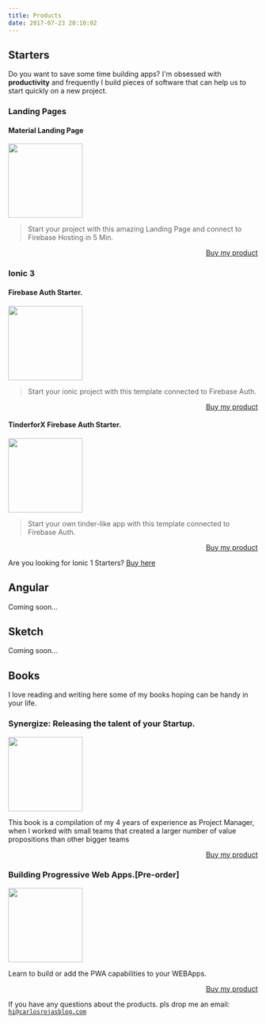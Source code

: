 ```yaml
---
title: Products
date: 2017-07-23 20:10:02
---
```

<h2>Starters</h2>
Do you want to save some time building apps? I'm obsessed with <b>productivity</b> and frequently I build pieces of software that can help us to start quickly on a new project. 

<h3>Landing Pages</h3>

<h4>Material Landing Page</h4>
<p><img src="https://firebasestorage.googleapis.com/v0/b/landing1-5fd18.appspot.com/o/minimal-mockup.gif?alt=media&token=b2a267c3-fe69-4755-afa8-48047c3a0664" class="img-thumbnail" width="150"></p>
<blockquote>Start your project with this amazing Landing Page and connect to Firebase Hosting in 5 Min.</blockquote>
<div align="right"><a class="gumroad-button" href="https://gum.co/dtoqRv" target="_blank" data-gumroad-single-product="true">Buy my product</a></div>


<h3>Ionic 3</h3>

<h4>Firebase Auth Starter.</h4>

<img src="https://firebasestorage.googleapis.com/v0/b/modular-source-808.appspot.com/o/images%2F1.png?alt=media&token=2b35bd31-a600-4e07-b6d4-ed59cde6e63e" class="img-thumbnail" width="150"/>

<blockquote>Start your ionic project with this template connected to Firebase Auth.</blockquote>

<div align="right"><a class="gumroad-button" href="https://gumroad.com/l/MhVRV" target="_blank" data-gumroad-single-product="true">Buy my product</a></div>


<h4>TinderforX Firebase Auth Starter.</h4>

<img src="https://firebasestorage.googleapis.com/v0/b/modular-source-808.appspot.com/o/images%2F2.png?alt=media&token=367a32a0-831d-4927-bc18-2e3b7070ace3" class="img-thumbnail" width="150"/>

<blockquote>Start your own tinder-like app with this template connected to Firebase Auth.</blockquote>

<div align="right"><a class="gumroad-button" href="https://gumroad.com/l/QYExO" target="_blank" data-gumroad-single-product="true">Buy my product</a></div>

Are you looking for Ionic 1 Starters? <a href="https://gum.co/Ruuf" target="_blank">Buy here</a>

## Angular

Coming soon...

## Sketch

Coming soon...

<h2>Books</h2>

I love reading and writing here some of my books hoping can be handy in your life.

<h3>Synergize: Releasing the talent of your Startup.</h3>
<img src="https://www.sinergizar.com/images/screenshot_2.jpg" class="img-thumbnail" width="150"/>

This book is a compilation of my 4 years of experience as Project Manager, when I worked with small teams that created a larger number of value propositions than other bigger teams

<div align="right"><a class="gumroad-button" href="https://gum.co/GDeFU" target="_blank" data-gumroad-single-product="true">Buy my product</a></div>

<h3>Building Progressive Web Apps.[Pre-order]</h3>
<img src="https://firebasestorage.googleapis.com/v0/b/modular-source-808.appspot.com/o/images%2FWritingClass.png?alt=media&token=a21bb99d-4b4d-4154-9ef4-71a82c21a8f2" class="img-thumbnail" width="150"/>

Learn to build or add the PWA capabilities to your WEBApps. 

<div align="right"><a class="gumroad-button" href="https://gum.co/ETzoP" target="_blank" data-gumroad-single-product="true">Buy my product</a></div>

If you have any questions about the products. pls drop me an email: <code>hi@carlosrojasblog.com</code>

<script async src="https://gumroad.com/js/gumroad.js"></script>
